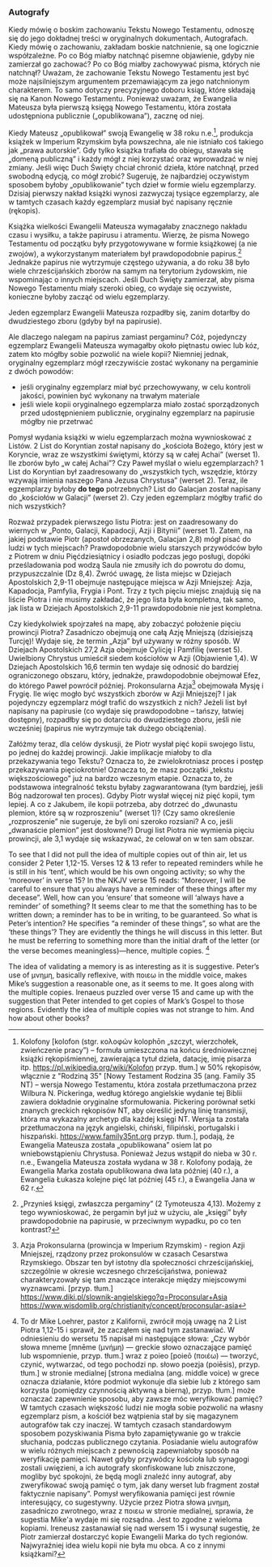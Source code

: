 ### Autografy
Kiedy mówię o boskim zachowaniu Tekstu Nowego Testamentu, odnoszę się do jego dokładnej treści w oryginalnych dokumentach, Autografach. Kiedy mówię o zachowaniu, zakładam boskie natchnienie, są one logicznie współzależne. Po co Bóg miałby natchnąć pisemne objawienie, gdyby nie zamierzał go zachować? Po co Bóg miałby zachowywać pisma, których nie natchnął? Uważam, że zachowanie Tekstu Nowego Testamentu jest być może najsilniejszym argumentem przemawiającym za jego natchnionym charakterem. To samo dotyczy precyzyjnego doboru ksiąg, które składają się na Kanon Nowego Testamentu. Ponieważ uważam, że Ewangelia Mateusza była pierwszą księgą Nowego Testamentu, która została udostępniona publicznie („opublikowana”), zacznę od niej.

Kiedy Mateusz „opublikował” swoją Ewangelię w 38 roku n.e.[^kolofony-datuja-wydanie], produkcja książek w Imperium Rzymskim była powszechna, ale nie istniało coś takiego jak „prawa autorskie”. Gdy tylko książka trafiała do obiegu, stawała się „domeną publiczną” i każdy mógł z niej korzystać oraz wprowadzać w niej zmiany. Jeśli więc Duch Święty chciał chronić dzieła, które natchnął, przed swobodną edycją, co mógł zrobić? Sugeruję, że najbardziej oczywistym sposobem byłoby „opublikowanie” tych dzieł w formie wielu egzemplarzy. Dzisiaj pierwszy nakład książki wynosi zazwyczaj tysiące egzemplarzy, ale w tamtych czasach każdy egzemplarz musiał być napisany ręcznie (rękopis).

Książka wielkości Ewangelii Mateusza wymagałaby znacznego nakładu czasu i wysiłku, a także papirusu i atramentu. Wierzę, że pisma Nowego Testamentu od początku były przygotowywane w formie książkowej (a nie zwojów), a wykorzystanym materiałem był prawdopodobnie papirus.[^ksiegi-i-pergaminy] Jednakże papirus nie wytrzymuje częstego używania, a do roku 38 było wiele chrześcijańskich zborów na samym na terytorium żydowskim, nie wspominając o innych miejscach. Jeśli Duch Święty zamierzał, aby pisma Nowego Testamentu miały szeroki obieg, co wydaje się oczywiste, konieczne byłoby zacząć od wielu egzemplarzy.

Jeden egzemplarz Ewangelii Mateusza rozpadłby się, zanim dotarłby do dwudziestego zboru (gdyby był na papirusie).

Ale dlaczego nalegam na papirus zamiast pergaminu? Cóż, pojedynczy egzemplarz Ewangelii Mateusza wymagałby około piętnastu owiec lub kóz, zatem kto mógłby sobie pozwolić na wiele kopii? Niemniej jednak, oryginalny egzemplarz mógł rzeczywiście zostać wykonany na pergaminie z dwóch powodów:

- jeśli oryginalny egzemplarz miał być przechowywany, w celu kontroli jakości, powinien być wykonany na trwałym materiale
- jeśli wiele kopii oryginalnego egzemplarza miało zostać sporządzonych przed udostępnieniem publicznie, oryginalny egzemplarz na papirusie mógłby nie przetrwać

Pomysł wydania książki w wielu egzemplarzach można wywnioskować z Listów. 2 List do Koryntian został napisany do „kościoła Bożego, który jest w Koryncie, wraz ze wszystkimi świętymi, którzy są w całej Achai” (werset 1). Ile zborów było „w całej Achai”? Czy Paweł myślał o wielu egzemplarzach? 1 List do Koryntian był zaadresowany do „wszystkich tych, wszędzie, którzy wzywają imienia naszego Pana Jezusa Chrystusa” (werset 2). Teraz, ile egzemplarzy byłoby **do tego** potrzebnych? List do Galacjan został napisany do „kościołów w Galacji” (werset 2). Czy jeden egzemplarz mógłby trafić do nich wszystkich?

Rozważ przypadek pierwszego listu Piotra: jest on zaadresowany do wiernych w „Ponto, Galacji, Kapadocji, Azji i Bitynii” (werset 1). Zatem, na jakiej podstawie Piotr (apostoł obrzezanych, Galacjan 2,8) mógł pisać do ludzi w tych miejscach? Prawdopodobnie wielu starszych przywódców było z Piotrem w dniu Pięćdziesiątnicy i osiadło podczas jego posługi, dopóki prześladowania pod wodzą Saula nie zmusiły ich do powrotu do domu, przypuszczalnie (Dz 8,4). Zwróć uwagę, że lista miejsc w Dziejach Apostolskich 2,9-11 obejmuje następujące miejsca w Azji Mniejszej: Azja, Kapadocja, Pamfylia, Frygia i Pont. Trzy z tych pięciu miejsc znajdują się na liście Piotra i nie musimy zakładać, że jego lista była kompletna, tak samo, jak lista w Dziejach Apostolskich 2,9-11 prawdopodobnie nie jest kompletna.

Czy kiedykolwiek spojrzałeś na mapę, aby zobaczyć położenie pięciu prowincji Piotra? Zasadniczo obejmują one całą Azję Mniejszą (dzisiejszą Turcję)! Wydaje się, że termin „Azja” był używany w różny sposób. W Dziejach Apostolskich 27,2 Azja obejmuje Cylicję i Pamfilię (werset 5). Uwielbiony Chrystus umieścił siedem kościołów w Azji (Objawienie 1,4). W Dziejach Apostolskich 16,6 termin ten wydaje się odnosić do bardziej ograniczonego obszaru, który, jednakże, prawdopodobnie obejmował Efez, do którego Paweł powrócił później. Prokonsularna Azja[^azja-prokonsularna] obejmowała Mysję i Frygię. Ile więc mogło być wszystkich zborów w Azji Mniejszej? I jak pojedynczy egzemplarz mógł trafić do wszystkich z nich? Jeżeli list był napisany na papirusie (co wydaje się prawdopodobne – tańszy, łatwiej dostępny), rozpadłby się po dotarciu do dwudziestego zboru, jeśli nie wcześniej (papirus nie wytrzymuje tak dużego obciążenia).

Załóżmy teraz, dla celów dyskusji, że Piotr wysłał pięć kopii swojego listu, po jednej do każdej prowincji. Jakie implikacje miałoby to dla przekazywania tego Tekstu? Oznacza to, że zwielokrotniasz proces i postęp przekazywania pięciokrotnie! Oznacza to, że masz początki „tekstu większościowego” już na bardzo wczesnym etapie. Oznacza to, że podstawowa integralność tekstu byłaby zagwarantowana (tym bardziej, jeśli Bóg nadzorował ten proces). Gdyby Piotr wysłał więcej niż pięć kopii, tym lepiej. A co z Jakubem, ile kopii potrzeba, aby dotrzeć do „dwunastu plemion, które są w rozproszeniu” (werset 1)? (Czy samo określenie „rozproszenie” nie sugeruje, że byli oni szeroko rozsiani? A co, jeśli „dwanaście plemion” jest dosłowne?) Drugi list Piotra nie wymienia pięciu prowincji, ale 3,1 wydaje się wskazywać, że celował on w ten sam obszar.

To see that I did not pull the idea of multiple copies out of thin air, let us consider 2 Peter 1,12-15. Verses 12 & 13 refer to repeated reminders while he is still in his ‘tent’, which would be his own ongoing activity; so why the ‘moreover’ in verse 15? In the NKJV verse 15 reads: “Moreover, I will be careful to ensure that you always have a reminder of these things after my decease”. Well, how can you ‘ensure’ that someone will ‘always have a reminder’ of something? It seems clear to me that the something has to be written down; a reminder has to be in writing, to be guaranteed. So what is Peter’s intention? He specifies “a reminder of these things”, so what are the ‘these things’? They are evidently the things he will discuss in this letter. But he must be referring to something more than the initial draft of the letter (or the verse becomes meaningless)—hence, multiple copies. [^FOOTNOTE]

[^kolofony-datuja-wydanie]: Kolofony [kolofon (stgr. κολοφών kolophōn „szczyt, wierzchołek, zwieńczenie pracy”) – formuła umieszczona na końcu średniowiecznej książki rękopiśmiennej, zawierająca tytuł dzieła, datację, imię pisarza itp. https://pl.wikipedia.org/wiki/Kolofon przyp. tłum.] w 50% rękopisów, włącznie z "Rodziną 35" [Nowy Testament Rodzina 35 (ang. Family 35 NT) – wersja Nowego Testamentu, która została przetłumaczona przez Wilbura N. Pickeringa, według którego angielskie wydanie tej Biblii zawiera dokładnie oryginalne sformułowania. Pickering porównał setki znanych greckich rękopisów NT, aby określić jedyną linię transmisji, która ma wykazalny archetyp dla każdej księgi NT. Wersja ta została przetłumaczona na język angielski, chiński, filipiński, portugalski i hiszpański. https://www.family35nt.org przyp. tłum.], podają, że Ewangelia Mateusza została „opublikowana” osiem lat po wniebowstąpieniu Chrystusa. Ponieważ Jezus wstąpił do nieba w 30 r. n.e., Ewangelia Mateusza została wydana w 38 r. Kolofony podają, że Ewangelia Marka została opublikowana dwa lata później (40 r.), a Ewangelia Łukasza kolejne pięć lat później (45 r.), a Ewangelia Jana w 62 r.

[^ksiegi-i-pergaminy]: „Przynieś księgi, zwłaszcza pergaminy” (2 Tymoteusza 4,13). Możemy z tego wywnioskować, że pergamin był już w użyciu, ale „księgi” były prawdopodobnie na papirusie, w przeciwnym wypadku, po co ten kontrast?

[^azja-prokonsularna]: Azja Prokonsularna (prowincja w Imperium Rzymskim) - region Azji Mniejszej, rządzony przez prokonsulów w czasach Cesarstwa Rzymskiego. Obszar ten był istotny dla społeczności chrześcijańskiej, szczególnie w okresie wczesnego chrześcijaństwa, ponieważ charakteryzowały się tam znaczące interakcje między miejscowymi wyznawcami. [przyp. tłum.]  
https://www.diki.pl/slownik-angielskiego?q=Proconsular+Asia  
https://www.wisdomlib.org/christianity/concept/proconsular-asia

[^FOOTNOTE]: To dr Mike Loehrer, pastor z Kalifornii, zwrócił moją uwagę na 2 List Piotra 1,12-15 i sprawił, że zacząłem się nad tym zastanawiać. W odniesieniu do wersetu 15 napisał mi następujące słowa: „Czy wybór słowa mneme [mnēme (μνήμη) — greckie słowo oznaczające pamięć lub wspomnienie, przyp. tłum.] wraz z poieo [poieō (ποιέω) — tworzyć, czynić, wytwarzać, od tego pochodzi np. słowo poezja (poiēsis), przyp. tłum.] w stronie medialnej [strona medialna (ang. middle voice) w grece oznacza działanie, które podmiot wykonuje dla siebie lub z którego sam korzysta (pomiędzy czynnością aktywną a bierną), przyp. tłum.] może oznaczać zapewnienie sposobu, aby zawsze móc weryfikować pamięć? W tamtych czasach większość ludzi nie mogła sobie pozwolić na własny egzemplarz pism, a kościół bez wątpienia stał by się magazynem autografów tak czy inaczej. W tamtych czasach standardowym sposobem pozyskiwania Pisma było zapamiętywanie go w trakcie słuchania, podczas publicznego czytania. Posiadanie wielu autografów w wielu różnych miejscach z pewnością zapewniałoby sposób na weryfikację pamięci. Nawet gdyby przywódcy kościoła lub synagogi zostali uwięzieni, a ich autografy skonfiskowane lub zniszczone, mogliby być spokojni, że będą mogli znaleźć inny autograf, aby zweryfikować swoją pamięć o tym, jak dany werset lub fragment został faktycznie napisany”.
Pomysł weryfikowania pamięci jest równie interesujący, co sugestywny. Użycie przez Piotra słowa μνημη, zasadniczo zwrotnego, wraz z ποιεω w stronie medialnej, sprawia, że sugestia Mike'a wydaje mi się rozsądna. Jest to zgodne z wieloma kopiami. Ireneusz zastanawiał się nad wersem 15 i wysunął sugestię, że Piotr zamierzał dostarczyć kopie Ewangelii Marka do tych regionów. Najwyraźniej idea wielu kopii nie była mu obca. A co z innymi książkami?


The idea of validating a memory is as interesting as it is suggestive. Peter’s use of μνημη, basically reflexive, with ποιεω in the middle voice, makes Mike’s suggestion a reasonable one, as it seems to me. It goes along with the multiple copies. Irenaeus puzzled over verse 15 and came up with the suggestion that Peter intended to get copies of Mark’s Gospel to those regions. Evidently the idea of multiple copies was not strange to him. And how about other books?